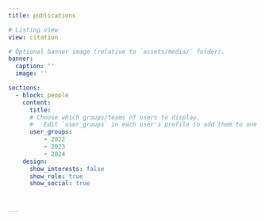 ```yaml
---
title: publications

# Listing view
view: citation

# Optional banner image (relative to `assets/media/` folder).
banner:
  caption: ''
  image: ''

sections:
  - block: people
    content:
      title: 
      # Choose which groups/teams of users to display.
      #   Edit `user_groups` in each user's profile to add them to one or more of these groups.
      user_groups:
          - 2022
          - 2023
          - 2024
    design:
      show_interests: false
      show_role: true
      show_social: true  



---
```

